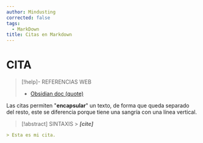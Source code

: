 ```yaml
---
author: Mindusting
corrected: false
tags:
  - MarkDown
title: Citas en Markdown
---
```


# CITA

> [!help]- REFERENCIAS WEB
> - [Obsidian doc (quote)](<https://help.obsidian.md/Editing+and+formatting/Basic+formatting+syntax#Quotes>)

Las citas permiten "**encapsular**" un texto, de forma que queda separado del resto, este se diferencia porque tiene una sangría con una línea vertical.

> [!abstract] SINTAXIS
> \> ***\[cite\]***

```md
> Esta es mi cita.
```
